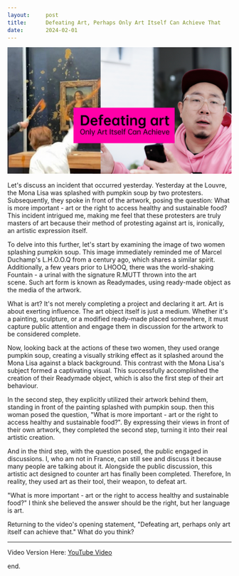 ```yaml
---
layout:     post
title:      Defeating Art, Perhaps Only Art Itself Can Achieve That
date:       2024-02-01
---
```

![defeat art](/images/202402/eng-defeat-art.jpg)

Let's discuss an incident that occurred yesterday. Yesterday at the Louvre, the Mona Lisa was splashed with pumpkin soup by two protesters. Subsequently, they spoke in front of the artwork, posing the question: What is more important - art or the right to access healthy and sustainable food? This incident intrigued me, making me feel that these protesters are truly masters of art because their method of protesting against art is, ironically, an artistic expression itself.

To delve into this further, let's start by examining the image of two women splashing pumpkin soup. This image immediately reminded me of Marcel Duchamp's L.H.O.O.Q from a century ago, which shares a similar spirit. Additionally, a few years prior to LHOOQ, there was the world-shaking Fountain - a urinal with the signature R.MUTT thrown into the art scene. Such art form is known as Readymades, using ready-made object as the media of the artwork.

What is art? It's not merely completing a project and declaring it art. Art is about exerting influence. The art object itself is just a medium. Whether it's a painting, sculpture, or a modified ready-made placed somewhere, it must capture public attention and engage them in discussion for the artwork to be considered complete.

Now, looking back at the actions of these two women, they used orange pumpkin soup, creating a visually striking effect as it splashed around the Mona Lisa against a black background. This contrast with the Mona Lisa's subject formed a captivating visual. This successfully accomplished the creation of their Readymade object, which is also the first step of their art behaviour.

In the second step, they explicitly utilized their artwork behind them, standing in front of the painting splashed with pumpkin soup. then this woman posed the question, "What is more important - art or the right to access healthy and sustainable food?". By expressing their views in front of their own artwork, they completed the second step, turning it into their real artistic creation.

And in the third step, with the question posed, the public engaged in discussions. I, who am not in France, can still see and discuss it because many people are talking about it. Alongside the public discussion, this artistic act designed to counter art has finally been completed. Therefore, In reality, they used art as their tool, their weapon, to defeat art. 

"What is more important - art or the right to access healthy and sustainable food?" I think she believed the answer should be the right, but her language is art.

Returning to the video's opening statement, "Defeating art, perhaps only art itself can achieve that." What do you think?

---

Video Version Here: [YouTube Video](https://youtu.be/VoH6EhX_EM0)


end.